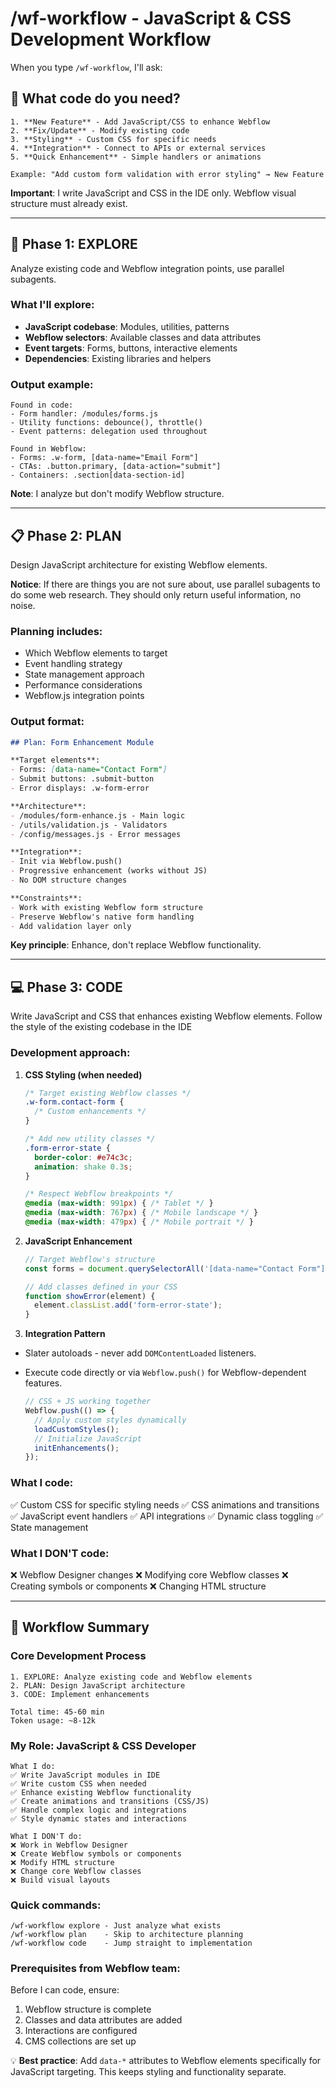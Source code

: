 # /wf-workflow - JavaScript & CSS Development Workflow

When you type `/wf-workflow`, I'll ask:

## 🎯 What code do you need?
```
1. **New Feature** - Add JavaScript/CSS to enhance Webflow
2. **Fix/Update** - Modify existing code
3. **Styling** - Custom CSS for specific needs
4. **Integration** - Connect to APIs or external services
5. **Quick Enhancement** - Simple handlers or animations

Example: "Add custom form validation with error styling" → New Feature
```

**Important**: I write JavaScript and CSS in the IDE only. Webflow visual structure must already exist.

---

## 📍 Phase 1: EXPLORE
Analyze existing code and Webflow integration points, use parallel subagents.

### What I'll explore:
- **JavaScript codebase**: Modules, utilities, patterns
- **Webflow selectors**: Available classes and data attributes
- **Event targets**: Forms, buttons, interactive elements
- **Dependencies**: Existing libraries and helpers

### Output example:
```
Found in code:
- Form handler: /modules/forms.js
- Utility functions: debounce(), throttle()
- Event patterns: delegation used throughout

Found in Webflow:
- Forms: .w-form, [data-name="Email Form"]
- CTAs: .button.primary, [data-action="submit"]
- Containers: .section[data-section-id]
```

**Note**: I analyze but don't modify Webflow structure.

---

## 📋 Phase 2: PLAN
Design JavaScript architecture for existing Webflow elements.

**Notice**: If there are things you are not sure about, use parallel subagents to do some web research. They should only return useful information, no noise.

### Planning includes:
- Which Webflow elements to target
- Event handling strategy
- State management approach
- Performance considerations
- Webflow.js integration points

### Output format:
```markdown
## Plan: Form Enhancement Module

**Target elements**: 
- Forms: [data-name="Contact Form"]
- Submit buttons: .submit-button
- Error displays: .w-form-error

**Architecture**:
- /modules/form-enhance.js - Main logic
- /utils/validation.js - Validators
- /config/messages.js - Error messages

**Integration**: 
- Init via Webflow.push()
- Progressive enhancement (works without JS)
- No DOM structure changes

**Constraints**:
- Work with existing Webflow form structure
- Preserve Webflow's native form handling
- Add validation layer only
```

**Key principle**: Enhance, don't replace Webflow functionality.

---

## 💻 Phase 3: CODE
Write JavaScript and CSS that enhances existing Webflow elements. Follow the style of the existing codebase in the IDE

### Development approach:

1. **CSS Styling (when needed)**
   ```css
   /* Target existing Webflow classes */
   .w-form.contact-form {
     /* Custom enhancements */
   }
   
   /* Add new utility classes */
   .form-error-state {
     border-color: #e74c3c;
     animation: shake 0.3s;
   }
   
   /* Respect Webflow breakpoints */
   @media (max-width: 991px) { /* Tablet */ }
   @media (max-width: 767px) { /* Mobile landscape */ }
   @media (max-width: 479px) { /* Mobile portrait */ }
   ```

2. **JavaScript Enhancement**
   ```javascript
   // Target Webflow's structure
   const forms = document.querySelectorAll('[data-name="Contact Form"]');
   
   // Add classes defined in your CSS
   function showError(element) {
     element.classList.add('form-error-state');
   }
   ```

3. **Integration Pattern**
- Slater autoloads - never add `DOMContentLoaded` listeners.
- Execute code directly or via `Webflow.push()` for Webflow-dependent features.

   ```javascript
   // CSS + JS working together
   Webflow.push(() => {
     // Apply custom styles dynamically
     loadCustomStyles();
     // Initialize JavaScript
     initEnhancements();
   });
   ```

### What I code:
✅ Custom CSS for specific styling needs
✅ CSS animations and transitions
✅ JavaScript event handlers
✅ API integrations
✅ Dynamic class toggling
✅ State management

### What I DON'T code:
❌ Webflow Designer changes
❌ Modifying core Webflow classes
❌ Creating symbols or components
❌ Changing HTML structure

---

## 🚀 Workflow Summary

### Core Development Process
```
1. EXPLORE: Analyze existing code and Webflow elements
2. PLAN: Design JavaScript architecture 
3. CODE: Implement enhancements

Total time: 45-60 min
Token usage: ~8-12k
```

### My Role: JavaScript & CSS Developer
```
What I do:
✅ Write JavaScript modules in IDE
✅ Write custom CSS when needed
✅ Enhance existing Webflow functionality  
✅ Create animations and transitions (CSS/JS)
✅ Handle complex logic and integrations
✅ Style dynamic states and interactions

What I DON'T do:
❌ Work in Webflow Designer
❌ Create Webflow symbols or components
❌ Modify HTML structure
❌ Change core Webflow classes
❌ Build visual layouts
```

### Quick commands:
```
/wf-workflow explore - Just analyze what exists
/wf-workflow plan    - Skip to architecture planning
/wf-workflow code    - Jump straight to implementation
```

### Prerequisites from Webflow team:
Before I can code, ensure:
1. Webflow structure is complete
2. Classes and data attributes are added
3. Interactions are configured
4. CMS collections are set up

💡 **Best practice**: Add `data-*` attributes to Webflow elements specifically for JavaScript targeting. This keeps styling and functionality separate.
